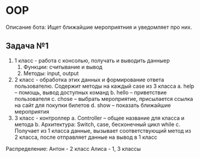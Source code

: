 # OOP
Описание бота:
	Ищет ближайшие мероприятния и уведомляет про них.

## Задача №1

1. 1 класс - работа с консолью, получать и выводить данныеp
    1. Функции: считывание и вывод 
    2. Методы: input, output
2. 2 класс - обработка этих данных и формирование ответа пользователю. Содержит методы на каждый case из 3 класса
  a. help – помощь, вывод доступных команд
  b. hello – приветствие пользователя
  c. chose – выбрать мероприятие, присылается ссылка на сайт для покупки билетов
  d. show – показать ближайшие мероприятия
3. 3 класс - контроллер
  a. Controller – общее название для класса и метода
  b. Архитектура: Switch, case, бесконечный цикл while
  c. Получает из 1 класса данные, вызывает соответствующий метод из 2 класса, после отправляет данные на вывод в 1 класс

Распределение:
Антон - 2 класс
Алиса - 1, 3 классы
